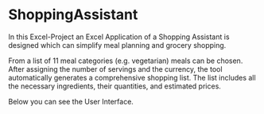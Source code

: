 # ShoppingAssistant

In this Excel-Project an Excel Application of a Shopping Assistant is designed which can simplify meal planning and grocery shopping.

From a list of 11 meal categories (e.g. vegetarian) meals can be chosen. After assigning the number of servings and the currency, the tool automatically generates a comprehensive shopping list.
The list includes all the necessary ingredients, their quantities, and estimated prices. 

Below you can see the User Interface. 
